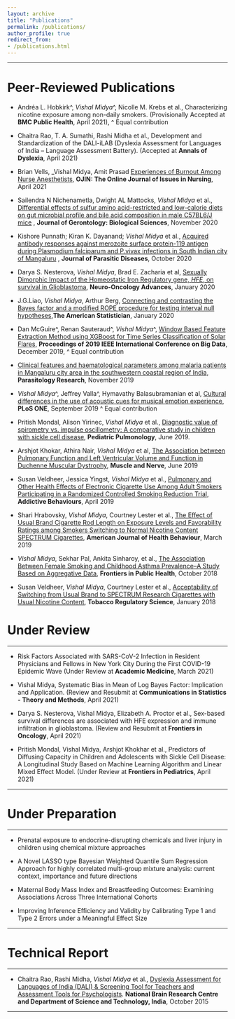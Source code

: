 ```yaml
---
layout: archive
title: "Publications"
permalink: /publications/
author_profile: true
redirect_from: 
- /publications.html
---
```


--- 

# Peer-Reviewed Publications

*  <span style="text-align: justify"> Andréa L. Hobkirk^, _Vishal Midya_^, Nicolle M. Krebs et al., Characterizing nicotine exposure among non-daily smokers. (Provisionally Accepted at **BMC Public Health**, April 2021), ^ Equal contribution</span>

* <span style="text-align: justify"> Chaitra Rao, T. A. Sumathi, Rashi Midha et al.,  Development and Standardization of the DALI-iLAB (Dyslexia Assessment for Languages of India – Language Assessment Battery). (Accepted at **Annals of Dyslexia**, April 2021)</span>

* <span style="text-align: justify"> Brian Vells, _Vishal Midya, Amit Prasad <span style ="color:purple"> [Experiences of Burnout Among Nurse Anesthetists](https://ojin.nursingworld.org/MainMenuCategories/ANAMarketplace/ANAPeriodicals/OJIN/TableofContents/Vol-26-2021/No2-May-2021/Articles-Previous-Topics/Burnout-Among-Nurse-Anesthetists.html)</span>, **OJIN: The Online Journal of Issues in Nursing**, April 2021 </span>

*  <span style="text-align: justify"> Sailendra N Nichenametla, Dwight AL Mattocks, _Vishal Midya_ et al., <span style ="color:purple"> [Differential effects of sulfur amino acid-restricted and low-calorie diets on gut microbial profile and bile acid composition in male C57BL6/J mice](https://academic.oup.com/biomedgerontology/advance-article/doi/10.1093/gerona/glaa270/5940738) </span>, **Journal of Gerontology: Biological Sciences**, November 2020 </span> 

* <span style="text-align: justify"> Kishore Punnath; Kiran K. Dayanand; _Vishal Midya_ et al., <span style ="color:purple"> [Acquired antibody responses against merozoite surface protein-119 antigen during Plasmodium falciparum and P.vivax infections in South Indian city of Mangaluru](https://link.springer.com/article/10.1007%2Fs12639-020-01288-4) </span>, **Journal of Parasitic Diseases**, October 2020 </span>

* <span style="text-align: justify"> Darya S. Nesterova, _Vishal Midya_, Brad E. Zacharia et al, <span style ="color:purple"> [Sexually Dimorphic Impact of the Homeostatic Iron Regulatory gene, _HFE_, on survival in Glioblastoma](https://academic.oup.com/noa/advance-article/doi/10.1093/noajnl/vdaa001/5696853)</span>, **Neuro-Oncology Advances**, January 2020 </span>

* <span style="text-align: justify"> J.G.Liao, _Vishal Midya_, Arthur Berg,<span style ="color:purple"> [Connecting and contrasting the Bayes factor and a modified ROPE procedure for testing interval null hypotheses](https://doi.org/10.1080/00031305.2019.1701550)</span>,**The American Statistician**, January 2020 </span>

* <span style="text-align: justify"> Dan McGuire^, Renan Sauteraud^, _Vishal Midya_^, <span style ="color:purple"> [Window Based Feature Extraction Method using XGBoost for Time Series Classification of Solar Flares](https://ieeexplore.ieee.org/document/9006212)</span>,  **Proceedings of 2019 IEEE International Conference on Big Data**, December 2019, ^ Equal contribution</span>

* <span style="text-align: justify"> <span style ="color:purple">[Clinical features and haematological parameters among malaria patients in Mangaluru city area in the southwestern coastal region of India](https://doi.org/10.1007/s00436-019-06540-2)</span>, **Parasitology Research**, November 2019 </span>

* <span style="text-align: justify"> _Vishal Midya_^, Jeffrey Valla^, Hymavathy Balasubramanian et al, <span style ="color:purple"> [Cultural differences in the use of acoustic cues for musical emotion experience](https://doi.org/10.1371/journal.pone.0222380)</span>, **PLoS ONE**, September 2019 ^ Equal contribution</span>

* <span style="text-align: justify"> Pritish Mondal, Alison Yirinec, _Vishal Midya_ et al.,<span style ="color:purple"> [Diagnostic value of spirometry vs. impulse oscillometry: A comparative study in children with sickle cell disease](https://onlinelibrary.wiley.com/doi/abs/10.1002/ppul.24382)</span>, **Pediatric Pulmonology**, June 2019. </span>

* <span style="text-align: justify"> Arshjot Khokar, Athira Nair, _Vishal Midya_ et al,<span style ="color:purple"> [The Association between Pulmonary Function and Left Ventricular Volume and Function in Duchenne Muscular Dystrophy](https://doi.org/10.1002/mus.26623)</span>, **Muscle and Nerve**, June 2019 </span>


* <span style="text-align: justify"> Susan Veldheer, Jessica Yingst, _Vishal Midya_ et al.,<span style ="color:purple"> [Pulmonary and Other Health Effects of Electronic Cigarette Use Among Adult Smokers Participating in a Randomized Controlled Smoking Reduction Trial](https://doi.org/10.1016/j.addbeh.2018.10.041)</span>, **Addictive Behaviours**, April 2019 </span>

* <span style="text-align: justify"> Shari Hrabovsky, _Vishal Midya_, Courtney Lester et al.,<span style ="color:purple"> [The Effect of Usual Brand Cigarette Rod Length on Exposure Levels and Favorability Ratings among Smokers Switching to Normal Nicotine Content SPECTRUM Cigarettes](https://doi.org/10.5993/AJHB.43.2.14)</span>, **American Journal of Health Behaviour**, March 2019 </span>

* <span style="text-align: justify"> _Vishal Midya_, Sekhar Pal, Ankita Sinharoy, et al.,<span style ="color:purple"> [The Association Between Female Smoking and Childhood Asthma Prevalence–A Study Based on Aggregative Data](https://doi.org/10.3389/fpubh.2018.00295)</span>, **Frontiers in Public Health**, October 2018 </span>

* <span style="text-align: justify"> Susan Veldheer, _Vishal Midya_, Courtney Lester et al.,<span style ="color:purple"> [Acceptability of Switching from Usual Brand to SPECTRUM Research Cigarettes with Usual Nicotine Content](https://doi.org/10.18001/TRS.4.1.4)</span>, **Tobacco Regulatory Science**, January 2018 </span>



# Under Review

--- 

* <span style="text-align: justify"> Risk Factors Associated with SARS-CoV-2 Infection in Resident Physicians and Fellows in New York City During the First COVID-19 Epidemic Wave (Under Review at **Academic Medicine**, March 2021) </span>

* <span style="text-align: justify"> Vishal Midya, Systematic Bias in Mean of Log Bayes Factor: Implication and Application. (Review and Resubmit at **Communications in Statistics - Theory and Methods**, April 2021) </span>

* <span style="text-align: justify"> Darya S. Nesterova, Vishal Midya, Elizabeth A. Proctor et al., Sex-based survival differences are associated with HFE expression and immune infiltration in glioblastoma. (Review and Resubmit at **Frontiers in Oncology**, April 2021) </span>

* <span style="text-align: justify"> Pritish Mondal, Vishal Midya, Arshjot Khokhar et al., Predictors of Diffusing Capacity in Children and Adolescents with Sickle Cell Disease: A Longitudinal Study Based on Machine Learning Algorithm and Linear Mixed Effect Model. (Under Review at **Frontiers in Pediatrics**, April 2021) </span>

---

# Under Preparation

---
* <span style="text-align: justify"> Prenatal exposure to endocrine-disrupting chemicals and liver injury in children using chemical mixture approaches </span>

* <span style="text-align: justify"> A Novel LASSO type Bayesian Weighted Quantile Sum Regression Approach for highly correlated multi-group mixture analysis: current context, importance and future directions </span>

* <span style="text-align: justify"> Maternal Body Mass Index and Breastfeeding Outcomes: Examining Associations Across Three International Cohorts</span>

* <span style="text-align: justify"> Improving Inference Efficiency and Validity by Calibrating Type 1 and Type 2 Errors under a Meaningful Effect Size</span>

---

# Technical Report 

---

* <span style="text-align: justify"> Chaitra Rao, Rashi Midha, _Vishal Midya_ et al.,<span style ="color:purple"> [Dyslexia Assessment for Languages of India (DALI) & Screening Tool for Teachers and Assessment Tools for Psychologists](http://14.139.62.11/DALI/index.php)</span>. **National Brain Research Centre and Department of Science and Technology, India**, October 2015 </span>

---

